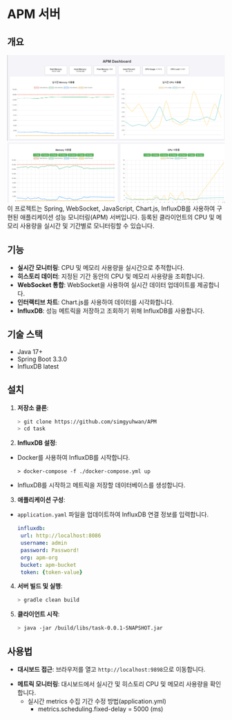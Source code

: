 # APM 서버

## 개요
![image](./task/images/apm1.png)
![image](./task/images/apm2.png)
이 프로젝트는 Spring, WebSocket, JavaScript, Chart.js, InfluxDB를 사용하여 구현된 애플리케이션 성능 모니터링(APM) 서버입니다. 등록된
클라이언트의 CPU 및 메모리 사용량을 실시간 및 기간별로 모니터링할 수 있습니다.

## 기능

- **실시간 모니터링**: CPU 및 메모리 사용량을 실시간으로 추적합니다.
- **히스토리 데이터**: 지정된 기간 동안의 CPU 및 메모리 사용량을 조회합니다.
- **WebSocket 통합**: WebSocket을 사용하여 실시간 데이터 업데이트를 제공합니다.
- **인터랙티브 차트**: Chart.js를 사용하여 데이터를 시각화합니다.
- **InfluxDB**: 성능 메트릭을 저장하고 조회하기 위해 InfluxDB를 사용합니다.

## 기술 스택

- Java 17+
- Spring Boot 3.3.0
- InfluxDB latest

## 설치

1. **저장소 클론**:
    ```bash
   > git clone https://github.com/simgyuhwan/APM
   > cd task
    ```

2. **InfluxDB 설정**:
- Docker를 사용하여 InfluxDB를 시작합니다.
   ```base
   > docker-compose -f ./docker-compose.yml up
   ```
- InfluxDB를 시작하고 메트릭을 저장할 데이터베이스를 생성합니다.

3. **애플리케이션 구성**:
- `application.yaml` 파일을 업데이트하여 InfluxDB 연결 정보를 입력합니다.
   ```yaml
   influxdb:
    url: http://localhost:8086
    username: admin
    password: Password!
    org: apm-org
    bucket: apm-bucket
    token: {token-value} 
   ```

4. **서버 빌드 및 실행**:
    ```bash
    > gradle clean build
    ```

5. **클라이언트 시작**:
    ```bash
    > java -jar /build/libs/task-0.0.1-SNAPSHOT.jar
    ```

## 사용법

- **대시보드 접근**: 브라우저를 열고 `http://localhost:9898`으로 이동합니다.

[//]: # (- **클라이언트 등록**: 제공된 API를 사용하여 대시보드에 클라이언트 서버를 등록합니다.)
- **메트릭 모니터링**: 대시보드에서 실시간 및 히스토리 CPU 및 메모리 사용량을 확인합니다.
  - 실시간 metrics 수집 기간 수정 방법(application.yml)
    - metrics.scheduling.fixed-delay = 5000 (ms)
   
   

